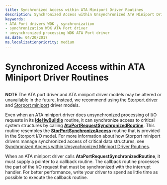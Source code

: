 ```yaml
---
title: Synchronized Access within ATA Miniport Driver Routines
description: Synchronized Access within Unsynchronized ATA Miniport Driver Routines
keywords:
- ATA Port drivers WDK , synchronization
- synchronization WDK ATA Port driver
- unsynchronized processing WDK ATA Port driver
ms.date: 04/20/2017
ms.localizationpriority: medium
---
```


# Synchronized Access within ATA Miniport Driver Routines


## <span id="ddk_synchronized_access_within_unsynchronized_ata_miniport_driver_rout"></span><span id="DDK_SYNCHRONIZED_ACCESS_WITHIN_UNSYNCHRONIZED_ATA_MINIPORT_DRIVER_ROUT"></span>


**NOTE** The ATA port driver and ATA miniport driver models may be altered or unavailable in the future. Instead, we recommend using the [Storport driver](./storport-driver-overview.md) and [Storport miniport](./storport-miniport-drivers.md) driver models.


Even when an ATA miniport driver does unsynchronized processing of I/O requests in its [**IdeHwBuildIo**](/windows-hardware/drivers/ddi/irb/nc-irb-ide_hw_buildio) routine, it can synchronize access to critical system structures by calling [**AtaPortRequestSynchronizedRoutine**](/windows-hardware/drivers/ddi/irb/nf-irb-ataportrequestsynchronizedroutine). This routine resembles the [**StorPortSynchronizeAccess**](/windows-hardware/drivers/ddi/storport/nf-storport-storportsynchronizeaccess) routine that is provided in the Storport I/O model. For more information about how Storport miniport drivers manage synchronized access of critical data structures, see [Synchronized Access within Unsynchronized Miniport Driver Routines](synchronized-access-within-unsynchronized-miniport-driver-routines.md).

When an ATA miniport driver calls **AtaPortRequestSynchronizedRoutine**, it must supply a pointer to a callback routine. The callback routine processes the part of the I/O request that must be synchronized with the interrupt handler. For better performance, write your driver to spend as little time as possible to execute the callback routine.

